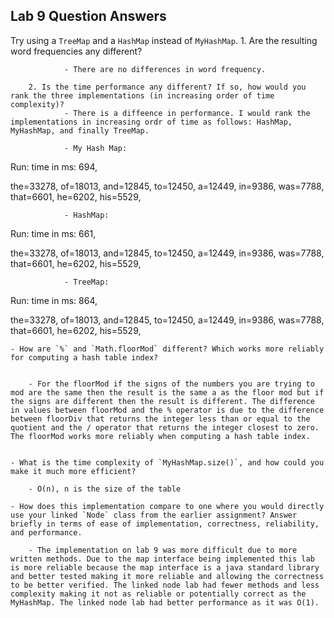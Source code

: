 ## Lab 9 Question Answers

Try using a `TreeMap` and a `HashMap` instead of `MyHashMap`.
        1. Are the resulting word frequencies any different?
       
                - There are no differences in word frequency.
                
        2. Is the time performance any different? If so, how would you rank the three implementations (in increasing order of time complexity)?
                - There is a diffeence in performance. I would rank the implementations in increasing ordr of time as follows: HashMap, MyHashMap, and finally TreeMap.
                
                - My Hash Map:

Run: time in ms: 694,

the=33278,
of=18013,
and=12845,
to=12450,
a=12449,
in=9386,
was=7788,
that=6601,
he=6202,
his=5529,

                - HashMap:


Run: time in ms: 661,

the=33278,
of=18013,
and=12845,
to=12450,
a=12449,
in=9386,
was=7788,
that=6601,
he=6202,
his=5529,




                - TreeMap:
Run: time in ms: 864,

the=33278,
of=18013,
and=12845,
to=12450,
a=12449,
in=9386,
was=7788,
that=6601,
he=6202,
his=5529,



       
    - How are `%` and `Math.floorMod` different? Which works more reliably for computing a hash table index?
    
    
        - For the floorMod if the signs of the numbers you are trying to mod are the same then the result is the same a as the floor mod but if the signs are different then the result is different. The difference in values between floorMod and the % operator is due to the difference between floorDiv that returns the integer less than or equal to the quotient and the / operator that returns the integer closest to zero. The floorMod works more reliably when computing a hash table index.
        
        
    - What is the time complexity of `MyHashMap.size()`, and how could you make it much more efficient?
    
        - O(n), n is the size of the table
    
    - How does this implementation compare to one where you would directly use your linked `Node` class from the earlier assignment? Answer briefly in terms of ease of implementation, correctness, reliability, and performance.
    
        - The implementation on lab 9 was more difficult due to more written methods. Due to the map interface being implemented this lab is more reliable because the map interface is a java standard library and better tested making it more reliable and allowing the correctness to be better verified. The linked node lab had fewer methods and less complexity making it not as reliable or potentially correct as the MyHashMap. The linked node lab had better performance as it was O(1).

   
